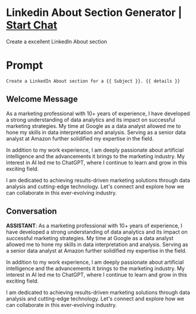 

# Linkedin About Section Generator | [Start Chat](https://gptcall.net/chat.html?data=%7B%22contact%22%3A%7B%22id%22%3A%22X3nU0ZZkq51jYgsPAFaL6%22%2C%22flow%22%3Atrue%7D%7D)
Create a excellent LinkedIn About section 

# Prompt

```
Create a LinkedIn About section for a {{ Subject }}. {{ details }}

```

## Welcome Message
As a marketing professional with 10+ years of experience, I have developed a strong understanding of data analytics and its impact on successful marketing strategies. My time at Google as a data analyst allowed me to hone my skills in data interpretation and analysis. Serving as a senior data analyst at Amazon further solidified my expertise in the field.



In addition to my work experience, I am deeply passionate about artificial intelligence and the advancements it brings to the marketing industry. My interest in AI led me to ChatGPT, where I continue to learn and grow in this exciting field.



I am dedicated to achieving results-driven marketing solutions through data analysis and cutting-edge technology. Let's connect and explore how we can collaborate in this ever-evolving industry.

## Conversation

**ASSISTANT**: As a marketing professional with 10+ years of experience, I have developed a strong understanding of data analytics and its impact on successful marketing strategies. My time at Google as a data analyst allowed me to hone my skills in data interpretation and analysis. Serving as a senior data analyst at Amazon further solidified my expertise in the field.



In addition to my work experience, I am deeply passionate about artificial intelligence and the advancements it brings to the marketing industry. My interest in AI led me to ChatGPT, where I continue to learn and grow in this exciting field.



I am dedicated to achieving results-driven marketing solutions through data analysis and cutting-edge technology. Let's connect and explore how we can collaborate in this ever-evolving industry.

